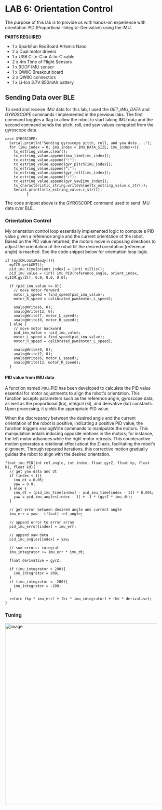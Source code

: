 # LAB 6: Orientation Control 
The purpose of this lab is to provide us with hands-on experience with orientation PID (Proportional-Integral-Derivative) using the IMU. 

<b>PARTS REQUIRED</b> 
- 1 x SparkFun RedBoard Artemis Nano
- 2 x Dual motor drivers
- 1 x USB C-to-C or A-to-C cable
- 2 x 4m Time of Flight Sensors
- 1 x 9DOF IMU sensor 
- 1 x QWIIC Breakout board
- 2 x QWIIC connectors
- 1 x Li-Ion 3.7V 850mAh battery

## Sending Data over BLE 
To send and receive IMU data for this lab, I used the <em>GET_IMU_DATA</em> and <em>GYROSCOPE</em> commands I implemented in the previous labs. The first command toggles a flag to allow the robot to start taking IMU data and the second command sends the pitch, roll, and yaw values computed from the gyroscope data. 
```
case GYROSCOPE: 
  Serial.println("Sending gyroscope pitch, roll, and yaw data ..."); 
  for (imu_index = 0; imu_index < IMU_DATA_SIZE; imu_index++){
    tx_estring_value.clear();
    tx_estring_value.append(imu_time[imu_index]);
    tx_estring_value.append(":");
    tx_estring_value.append(gyr_pitch[imu_index]);
    tx_estring_value.append(":");
    tx_estring_value.append(gyr_roll[imu_index]);
    tx_estring_value.append(":");
    tx_estring_value.append(gyr_yaw[imu_index]);
    tx_characteristic_string.writeValue(tx_estring_value.c_str());
    Serial.println(tx_estring_value.c_str());
          }
```
The code snippet above is the GYROSCOPE command used to send IMU data over BLE. 

### Orientation Control 
My orientation control loop essentially implemented logic to compute a PID value given a reference angle and the current orientation of the robot. Based on the PID value returned, the motors move in opposing directions to adjust the orientation of the robot till the desired orientation (reference angle) is reached. See the code snippet below for orientation loop logic. 

```
if (myICM.dataReady()){
  myICM.getAGMT();
  pid_imu_time[orient_index] = (int) millis(); 
  pid_imu_value = (int) imu_PID(reference_angle, orient_index, myICM.gyrZ(), 0.9, 0.0, 0.0);

  if (pid_imu_value >= 0){
    // move motor forward
    motor_L_speed = find_speed(pid_imu_value); 
    motor_R_speed = calibrated_pwm(motor_L_speed);

    analogWrite(6, 0);
    analogWrite(12, 0);          
    analogWrite(7, motor_L_speed); 
    analogWrite(0, motor_R_speed);
  } else {
    // move motor backward
    pid_imu_value = -pid_imu_value;
    motor_L_speed = find_speed(pid_imu_value); 
    motor_R_speed = calibrated_pwm(motor_L_speed);

    analogWrite(0, 0);
    analogWrite(7, 0);
    analogWrite(6, motor_L_speed); 
    analogWrite(12, motor_R_speed); 
  }
```

#### PID value from IMU data
A function named imu_PID has been developed to calculate the PID value essential for motor adjustments to align the robot's orientation. This function accepts parameters such as the reference angle, gyroscope data, as well as the proportional (kp), integral (ki), and derivative (kd) constants. Upon processing, it yields the appropriate PID value.

When the discrepancy between the desired angle and the current orientation of the robot is positive, indicating a positive PID value, the function triggers analogWrite commands to manipulate the motors. This manipulation entails inducing opposite motions in the motors; for instance, the left motor advances while the right motor retreats. This counteractive motion generates a rotational effect about the Z-axis, facilitating the robot's alignment. Through repeated iterations, this corrective motion gradually guides the robot to align with the desired orientation.

```
float imu_PID(int ref_angle, int index, float gyrZ, float kp, float ki, float kd){
  // get yaw data and dt
  if (index < 1){
    imu_dt = 0.05; 
    yaw = 0.0; 
  } else {
    imu_dt = (pid_imu_time[index] - pid_imu_time[index - 1]) * 0.001;
    yaw = pid_imu_angles[index - 1] + -1 * (gyrZ * imu_dt);
  }

  // get error between desired angle and current angle
  imu_err = yaw - (float) ref_angle;

  // append error to error array
  pid_imu_error[index] = imu_err;

  // append yaw data 
  pid_imu_angles[index] = yaw; 

  // sum errors: integral 
  imu_integrator += imu_err * imu_dt;

  float derivative = gyrZ; 

  if (imu_integrator > 200){
    imu_integrator = 200; 
  }
  if (imu_integrator < -200){
    imu_integrator = -200; 
  }
 
  return (kp * imu_err) + (ki * imu_integrator) + (kd * derivative); 
}

```

### Tuning 

<img width="600" alt="image" src="https://github.com/edake1/ECE-4160-Dake.github.io/assets/74028493/28daf959-7233-44dd-9ec1-81ce137cec26">

